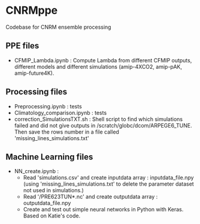 # CNRMppe
Codebase for CNRM ensemble processing
## PPE files
 - CFMIP_Lambda.ipynb : Compute Lambda from different CFMIP outputs, different models and different simulations (amip-4XCO2, amip-pAK, amip-future4K).
## Processing files 
 - Preprocessing.ipynb : tests
 - Climatology_comparison.ipynb : tests
 - correction_SimulationsTXT.sh : Shell  script to find which simulations failed and did not give outputs in /scratch/globc/dcom/ARPEGE6_TUNE. Then save the rows number in a file called 'missing_lines_simulations.txt'
## Machine Learning files
 - NN_create.ipynb : 
     - Read 'simulations.csv' and create inputdata array : inputdata_file.npy (using 'missing_lines_simulations.txt' to delete the parameter dataset not used in simulations.)
     - Read '/PRE623TUN*.nc' and create outputdata array : outputdata_file.npy
     - Create and test out simple neural networks in Python with Keras. Based on Katie's code.
